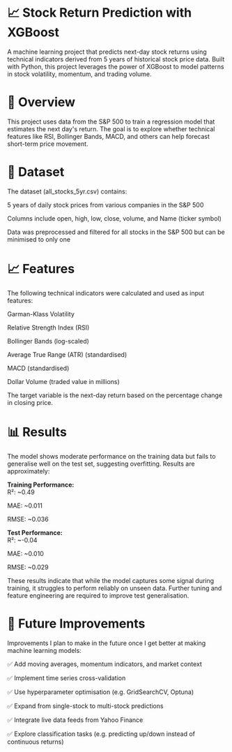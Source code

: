 # 📈 Stock Return Prediction with XGBoost
A machine learning project that predicts next-day stock returns using technical indicators derived from 5 years of historical stock price data. Built with Python, this project leverages the power of XGBoost to model patterns in stock volatility, momentum, and trading volume.


# 🧠 Overview
This project uses data from the S&P 500 to train a regression model that estimates the next day's return. The goal is to explore whether technical features like RSI, Bollinger Bands, MACD, and others can help forecast short-term price movement.


# 📂 Dataset
The dataset (all_stocks_5yr.csv) contains:

5 years of daily stock prices from various companies in the S&P 500

Columns include open, high, low, close, volume, and Name (ticker symbol)

Data was preprocessed and filtered for all stocks in the S&P 500 but can be minimised to only one

# 📈 Features
The following technical indicators were calculated and used as input features:

Garman-Klass Volatility

Relative Strength Index (RSI)

Bollinger Bands (log-scaled)

Average True Range (ATR) (standardised)

MACD (standardised)

Dollar Volume (traded value in millions)

The target variable is the next-day return based on the percentage change in closing price.


# 📊 Results
The model shows moderate performance on the training data but fails to generalise well on the test set, suggesting overfitting. Results are approximately:

**Training Performance:**<br>
R²: ~0.49

MAE: ~0.011

RMSE: ~0.036

**Test Performance:**<br>
R²: ~-0.04

MAE: ~0.010

RMSE: ~0.029

These results indicate that while the model captures some signal during training, it struggles to perform reliably on unseen data. Further tuning and feature engineering are required to improve test generalisation.


# 🔧 Future Improvements
Improvements I plan to make in the future once I get better at making machine learning models:

✅ Add moving averages, momentum indicators, and market context

✅ Implement time series cross-validation

✅ Use hyperparameter optimisation (e.g. GridSearchCV, Optuna)

✅ Expand from single-stock to multi-stock predictions

✅ Integrate live data feeds from Yahoo Finance

✅ Explore classification tasks (e.g. predicting up/down instead of continuous returns)
